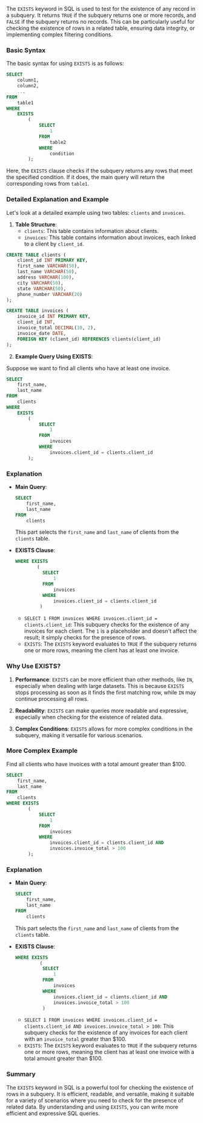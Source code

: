 The `EXISTS` keyword in SQL is used to test for the existence of any record in a subquery. It returns `TRUE` if the subquery returns one or more records, and `FALSE` if the subquery returns no records. This can be particularly useful for checking the existence of rows in a related table, ensuring data integrity, or implementing complex filtering conditions.

### Basic Syntax

The basic syntax for using `EXISTS` is as follows:

```sql
SELECT 
	column1, 
	column2,
	...
FROM 
	table1
WHERE 
	EXISTS 
		(
			SELECT 
				1 
			FROM 
				table2
			WHERE 
				condition
		);
```

Here, the `EXISTS` clause checks if the subquery returns any rows that meet the specified condition. If it does, the main query will return the corresponding rows from `table1`.

### Detailed Explanation and Example

Let's look at a detailed example using two tables: `clients` and `invoices`.

1. **Table Structure**:
    - `clients`: This table contains information about clients.
    - `invoices`: This table contains information about invoices, each linked to a client by `client_id`.

```sql
CREATE TABLE clients (
    client_id INT PRIMARY KEY,
    first_name VARCHAR(50),
    last_name VARCHAR(50),
    address VARCHAR(100),
    city VARCHAR(50),
    state VARCHAR(50),
    phone_number VARCHAR(20)
);

CREATE TABLE invoices (
    invoice_id INT PRIMARY KEY,
    client_id INT,
    invoice_total DECIMAL(10, 2),
    invoice_date DATE,
    FOREIGN KEY (client_id) REFERENCES clients(client_id)
);
```

2. **Example Query Using EXISTS**:

Suppose we want to find all clients who have at least one invoice.

```sql
SELECT 
	first_name, 
	last_name
FROM 
	clients
WHERE 
	EXISTS 
		(
			SELECT 
				1 
			FROM 
				invoices 
			WHERE 
				invoices.client_id = clients.client_id
		);
```

### Explanation

- **Main Query**:
  ```sql
  SELECT
	  first_name,
	  last_name
  FROM
	  clients
  ```
  This part selects the `first_name` and `last_name` of clients from the `clients` table.

- **EXISTS Clause**:
  ```sql
  WHERE EXISTS 
		  (
			SELECT 
				1 
			FROM 
				invoices 
			WHERE 
				invoices.client_id = clients.client_id
		   )
  ```
  - `SELECT 1 FROM invoices WHERE invoices.client_id = clients.client_id`: This subquery checks for the existence of any invoices for each client. The `1` is a placeholder and doesn't affect the result; it simply checks for the presence of rows.
  - `EXISTS`: The `EXISTS` keyword evaluates to `TRUE` if the subquery returns one or more rows, meaning the client has at least one invoice.

### Why Use EXISTS?

1. **Performance**: `EXISTS` can be more efficient than other methods, like `IN`, especially when dealing with large datasets. This is because `EXISTS` stops processing as soon as it finds the first matching row, while `IN` may continue processing all rows.

2. **Readability**: `EXISTS` can make queries more readable and expressive, especially when checking for the existence of related data.

3. **Complex Conditions**: `EXISTS` allows for more complex conditions in the subquery, making it versatile for various scenarios.

### More Complex Example

Find all clients who have invoices with a total amount greater than $100.

```sql
SELECT 
	first_name,
	last_name
FROM
	clients
WHERE EXISTS 
		(
			SELECT 
				1 
			FROM 
				invoices 
			WHERE 
				invoices.client_id = clients.client_id AND 
				invoices.invoice_total > 100
		);
```

### Explanation

- **Main Query**:
  ```sql
  SELECT 
	  first_name,
	  last_name
  FROM 
	  clients
  ```
  This part selects the `first_name` and `last_name` of clients from the `clients` table.

- **EXISTS Clause**:
  ```sql
  WHERE EXISTS 
		   (
			SELECT 
				1
			FROM 
				invoices 
			WHERE 
				invoices.client_id = clients.client_id AND 
				invoices.invoice_total > 100
			)
  ```
  - `SELECT 1 FROM invoices WHERE invoices.client_id = clients.client_id AND invoices.invoice_total > 100`: This subquery checks for the existence of any invoices for each client with an `invoice_total` greater than $100.
  - `EXISTS`: The `EXISTS` keyword evaluates to `TRUE` if the subquery returns one or more rows, meaning the client has at least one invoice with a total amount greater than $100.

### Summary

The `EXISTS` keyword in SQL is a powerful tool for checking the existence of rows in a subquery. It is efficient, readable, and versatile, making it suitable for a variety of scenarios where you need to check for the presence of related data. By understanding and using `EXISTS`, you can write more efficient and expressive SQL queries.